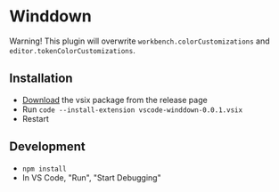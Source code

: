 # Winddown

Warning! This plugin will overwrite `workbench.colorCustomizations` and `editor.tokenColorCustomizations`.

## Installation

  * [Download](https://github.com/schneefux/winddown/releases/download/v0.0.1-alpha/vscode-winddown-0.0.1.vsix) the vsix package from the release page
  * Run `code --install-extension vscode-winddown-0.0.1.vsix`
  * Restart

## Development

  * `npm install`
  * In VS Code, "Run", "Start Debugging"
